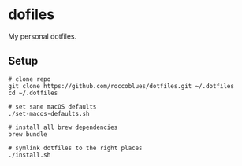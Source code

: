 # dofiles

My personal dotfiles.

## Setup

```
# clone repo
git clone https://github.com/roccoblues/dotfiles.git ~/.dotfiles
cd ~/.dotfiles

# set sane macOS defaults
./set-macos-defaults.sh

# install all brew dependencies
brew bundle

# symlink dotfiles to the right places
./install.sh
```
